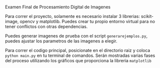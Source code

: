 Examen Final de Procesamiento Digital de Imagenes
 



Para correr el proyecto, solamente es necesario instalar 3 librerias: scikit-image, opencv y matplotlib. Puedes crear tu propio entorno virtual para no tener conflictos con otras dependencias.

Puedes generar imagenes de prueba con el script `generarejemplos.py`, puedes ajustar los parametros de las imagenes a elegir.

Para correr el codigo principal, posicionate en el directorio raiz y coloca `python main.py` en tu terminal de comandos. Serán mostradas varias fases del proceso utilizando los gráficos que proporciona la libreria `matplotlib`
